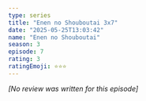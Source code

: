 ```yaml
---
type: series
title: "Enen no Shouboutai 3x7"
date: "2025-05-25T13:03:42"
name: "Enen no Shouboutai"
season: 3
episode: 7
rating: 3
ratingEmoji: ⭐️⭐️⭐️
---
```


*[No review was written for this episode]*
